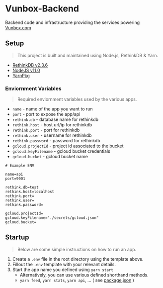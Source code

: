 # Vunbox-Backend

Backend code and infrastructure providing the services powering [Vunbox.com](http://vunbox.com)

## Setup

> This project is built and maintained using Node.js, RethinkDB & Yarn.

- [RethinkDB v2.3.6](https://www.rethinkdb.com/docs/install/)
- [NodeJS v11.0](https://nodejs.org/en/download/current/)
- [YarnPkg](https://yarnpkg.com/lang/en/docs/install)

### Enviornment Variables

> Required enviornment variables used by the various apps.

- `name` - name of the app you want to run
- `port` - port to expose the app/api
- `rethink.db` - database name for rethinkdb
- `rethink.host` - host url/ip for rethinkdb
- `rethink.port` - port for rethinkdb
- `rethink.user` - username for rethinkdb
- `rethink.password` - password for rethinkdb
- `gcloud.projectId` - project id associated to the bucket
- `gcloud.keyFilename` - gcloud bucket credentials
- `gcloud.bucket` - gcloud bucket name

```env
# Example ENV

name=api
port=9001

rethink.db=test
rethink.host=localhost
rethink.port=
rethink.user=
rethink.password=

gcloud.projectId=
gcloud.keyFilename="./secrets/gcloud.json"
gcloud.bucket=
```

## Startup

> Below are some simple instructions on how to run an app.

1. Create a `.env` file in the root directory using the template above.
2. Fillout the `.env` template with your relevant details.
3. Start the app name you defined using `yarn start`
   - Alternatively, you can use various defined shorthand methods.
   - `yarn feed`, `yarn stats`, `yarn api`, ... ( see [package.json](/package.json) )
